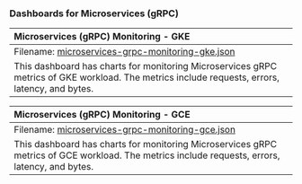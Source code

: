 ### Dashboards for Microservices (gRPC)

|Microservices (gRPC) Monitoring - GKE|
|:--------------------|
|Filename: [microservices-grpc-monitoring-gke.json](microservices-grpc-monitoring-gke.json)|
|This dashboard has charts for monitoring Microservices gRPC metrics of GKE workload. The metrics include requests, errors, latency, and bytes.|

|Microservices (gRPC) Monitoring - GCE|
|:--------------------|
|Filename: [microservices-grpc-monitoring-gce.json](microservices-grpc-monitoring-gce.json)|
|This dashboard has charts for monitoring Microservices gRPC metrics of GCE workload. The metrics include requests, errors, latency, and bytes.|
